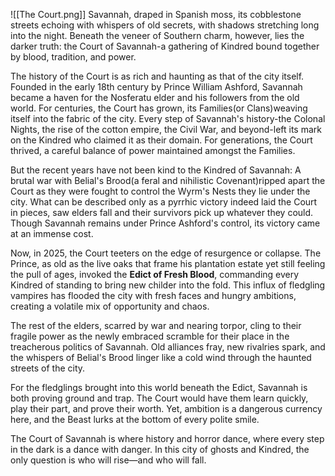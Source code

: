 ![[The Court.png]]
Savannah, draped in Spanish moss, its cobblestone streets echoing with whispers of old secrets, with shadows stretching long into the night. Beneath the veneer of Southern charm, however, lies the darker truth: the Court of Savannah-a gathering of Kindred bound together by blood, tradition, and power.

The history of the Court is as rich and haunting as that of the city itself. Founded in the early 18th century by Prince William Ashford, Savannah became a haven for the Nosferatu elder and his followers from the old world. For centuries, the Court has grown, its Families(or Clans)weaving itself into the fabric of the city. Every step of Savannah's history-the Colonal Nights, the rise of the cotton empire, the Civil War, and beyond-left its mark on the Kindred who claimed it as their domain. For generations, the Court thrived, a careful balance of power maintained amongst the Families.

But the recent years have not been kind to the Kindred of Savannah: A brutal war with Belial's Brood(a feral and nihilistic Covenant)ripped apart the Court as they were fought to control the Wyrm's Nests they lie under the city. What can be described only as a pyrrhic victory indeed laid the Court in pieces, saw elders fall and their survivors pick up whatever they could. Though Savannah remains under Prince Ashford's control, its victory came at an immense cost.

Now, in 2025, the Court teeters on the edge of resurgence or collapse. The Prince, as old as the live oaks that frame his plantation estate yet still feeling the pull of ages, invoked the **Edict of Fresh Blood**, commanding every Kindred of standing to bring new childer into the fold. This influx of fledgling vampires has flooded the city with fresh faces and hungry ambitions, creating a volatile mix of opportunity and chaos.

The rest of the elders, scarred by war and nearing torpor, cling to their fragile power as the newly embraced scramble for their place in the treacherous politics of Savannah. Old alliances fray, new rivalries spark, and the whispers of Belial's Brood linger like a cold wind through the haunted streets of the city.

For the fledglings brought into this world beneath the Edict, Savannah is both proving ground and trap. The Court would have them learn quickly,  play their part, and prove their worth. Yet, ambition is a dangerous currency here, and the Beast lurks at the bottom of every polite smile.

The Court of Savannah is where history and horror dance, where every step in the dark is a dance with danger. In this city of ghosts and Kindred, the only question is who will rise—and who will fall.